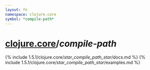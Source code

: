 ```yaml
---
layout: fn
namespace: clojure.core
symbol: *compile-path*
---
```


# [clojure.core](../)/*compile-path*

{% include 1.5.1/clojure.core/_star_compile_path_star_/docs.md %}
{% include 1.5.1/clojure.core/_star_compile_path_star_/examples.md %}


